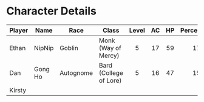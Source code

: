 Character Details
=================

| Player | Name    | Race      | Class                  | Level | AC   | HP   | Perception | Investigation | Insight |
| ------ | ------- | --------- | ---------------------- | :---: | :--: | :--: | :--------: | :-----------: | :-----: |
| Ethan  | NipNip  | Goblin    | Monk (Way of Mercy)    | 5     | 17   | 59   | 17         | 11            | 17      |
| Dan    | Gong Ho | Autognome | Bard (College of Lore) | 5     | 16   | 47   | 15         | 13            | 13      |
| Kirsty |         |           |                        |       |      |      |            |               |         |